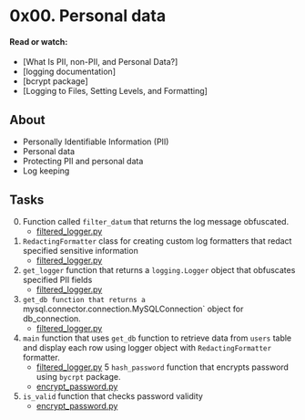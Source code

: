 # 0x00. Personal data

#### Read or watch:

* [What Is PII, non-PII, and Personal Data?]
* [logging documentation]
* [bcrypt package]
* [Logging to Files, Setting Levels, and Formatting]

## About
* Personally Identifiable Information (PII)
* Personal data
* Protecting PII and personal data
* Log keeping

## Tasks
0. Function called `filter_datum` that returns the log message obfuscated.
    * [filtered_logger.py](filtered_logger.py)
1. `RedactingFormatter` class for creating custom log formatters that redact specified sensitive information
    * [filtered_logger.py](filtered_logger.py)
2. `get_logger` function that returns a `logging.Logger` object that obfuscates specified PII fields
    * [filtered_logger.py](filtered_logger.py)
3. `get_db function that returns a `mysql.connector.connection.MySQLConnection` object for db_connection.
    * [filtered_logger.py](filtered_logger.py)
4. `main` function that uses `get_db` function to retrieve data from `users` table and display each row using logger object with `RedactingFormatter` formatter.
    * [filtered_logger.py](filtered_logger.py)
5 `hash_password` function that encrypts password using `bycrpt` package.
    * [encrypt_password.py](encrypt_password.py)
6. `is_valid` function that checks password validity
    * [encrypt_password.py](encrypt_password.py)